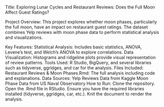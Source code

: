 Title: Exploring Lunar Cycles and Restaurant Reviews: Does the Full Moon Affect Guest Ratings?

Project Overview:
This project explores whether moon phases, particularly the full moon, have an impact on restaurant guest ratings. The dataset combines Yelp reviews with moon phase data to perform statistical analysis and visualizations.

Key Features:
Statistical Analysis: Includes basic statistics, ANOVA, Levene’s test, and Welch’s ANOVA to explore correlations.
Data Visualization: Histograms and ridgeline plots provide visual representation of review patterns.
Tools Used: R Studio, BigQuery, and several libraries such as tidyverse, ggridges, and car for the analysis.
Files Included:
Restaurant Reviews & Moon Phases.Rmd: The full analysis including code and explanations.
Data Sources:
Yelp Reviews Data from Kaggle
Moon Phase Data from US Naval Observatory
How to Run:
Clone the repository.
Open the .Rmd file in RStudio.
Ensure you have the required libraries installed (tidyverse, ggridges, car, etc.).
Knit the document to render the analysis.
